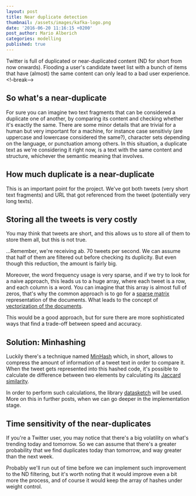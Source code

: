 ```yaml
---
layout: post
title: Near duplicate detection
thumbnail: /assets/images/kafka-logo.png
date: '2016-06-20 11:16:15 +0200'
post_author: Mario Alberich
categories: modelling
published: true
---
```

Twitter is full of duplicated or near-duplicated content (ND for short from now onwards).  Flooding a user's candidate tweet list with a bunch of items that have (almost) the same content can only lead to a bad user experience.<!–break–>

## So what's a near-duplicate
For sure you can imagine two text fragments that can be considered a duplicate one of another, by comparing its content and checking whether it's exactly the same.  There are some minor details that are trivial for a human but very important for a machine, for instance case sensitiviy (are uppercase and lowercase considered the same?), character sets depending on the language, or punctuation among others. In this situation, a duplicate text as we're considering it right now, is a text with the same content and structure, whichever the semantic meaning that involves.

## How much duplicate is a near-duplicate

This is an important point for the project. We've got both tweets (very short text fragments) and URL that got referenced from the tweet (potentially very long texts).

## Storing all the tweets is very costly

You may think that tweets are short, and this allows us to store all of them to store them all, but this is not true.

...Remember, we're receiving ab. 70 tweets per second. We can assume that half of them are filtered out before checking its duplicity. But even though this reduction, the amount is fairly big.

Moreover, the word frequency usage is very sparse, and if we try to look for a naive approach, this leads us to a huge array, where each tweet is a row, and each column is a word. You can imagine that this array is almost full of zeros, that's why the common approach is to go for a [sparse matrix](https://en.wikipedia.org/wiki/Sparse_matrix) representation of the documents. What leads to the concept of [vectorization of the documents](https://en.wikipedia.org/wiki/Vector_space_model).

This would be a good approach, but for sure there are more sophisticated ways that find a trade-off between speed and accuracy.

## Solution: Minhashing

Luckily there's a technique named [MinHash](https://en.wikipedia.org/wiki/MinHash) which, in short, allows to compress the amount of information of a tweet text in order to compare it.  When the tweet gets represented into this hashed code, it's possible to calculate de difference between two elements by calculating its [Jaccard similarity](https://en.wikipedia.org/wiki/Jaccard_index).

In order to perform such calculations, the library [datasketch](https://github.com/ekzhu/datasketch) will be used. More on this in further posts, when we can go deeper in the implementation stage.

## Time sensitivity of the near-duplicates

If you're a Twitter user, you may notice that there's a big volatility on what's trending today and tomorrow. So we can assume that there's a greater probability that we find duplicates today than tomorrow, and way greater than the next week.

Probably we'll run out of time before we can implement such improvement to the ND filtering, but it's worth noting that it would improve even a bit more the process, and of course it would keep the array of hashes under weight control.
